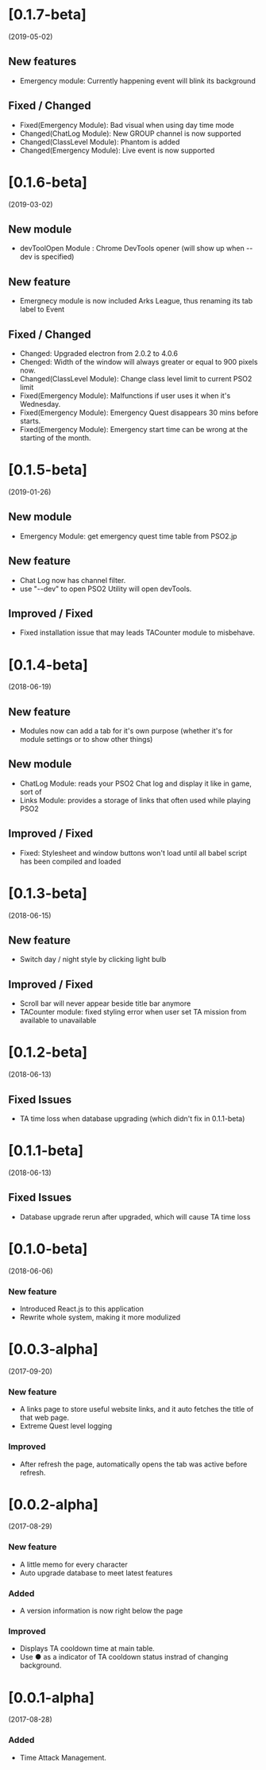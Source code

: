# [0.1.7-beta]
(2019-05-02)
## New features
- Emergency module: Currently happening event will blink its background

## Fixed / Changed
- Fixed(Emergency Module):    Bad visual when using day time mode
- Changed(ChatLog Module):    New GROUP channel is now supported
- Changed(ClassLevel Module): Phantom is added
- Changed(Emergency Module):  Live event is now supported

# [0.1.6-beta]
(2019-03-02)
## New module
- devToolOpen Module : Chrome DevTools opener (will show up when --dev is specified)

## New feature
- Emergnecy module is now included Arks League, thus renaming its tab label to Event

## Fixed / Changed
- Changed: Upgraded electron from 2.0.2 to 4.0.6
- Chenged: Width of the window will always greater or equal to 900 pixels now.
- Changed(ClassLevel Module): Change class level limit to current PSO2 limit
- Fixed(Emergency Module): Malfunctions if user uses it when it's Wednesday.
- Fixed(Emergency Module): Emergency Quest disappears 30 mins before starts.
- Fixed(Emergency Module): Emergency start time can be wrong at the starting of the month.

# [0.1.5-beta]
(2019-01-26)
## New module
- Emergency Module: get emergency quest time table from PSO2.jp

## New feature
- Chat Log now has channel filter.
- use "--dev" to open PSO2 Utility will open devTools.

## Improved / Fixed
- Fixed installation issue that may leads TACounter module to misbehave.

# [0.1.4-beta]
(2018-06-19)
## New feature
- Modules now can add a tab for it's own purpose (whether it's for module settings or to show other things)

## New module
- ChatLog Module: reads your PSO2 Chat log and display it like in game, sort of
- Links Module: provides a storage of links that often used while playing PSO2

## Improved / Fixed
- Fixed: Stylesheet and window buttons won't load until all babel script has been compiled and loaded

# [0.1.3-beta]
(2018-06-15)
## New feature
- Switch day / night style by clicking light bulb

## Improved / Fixed
- Scroll bar will never appear beside title bar anymore
- TACounter module: fixed styling error when user set TA mission from available to unavailable 

# [0.1.2-beta]
(2018-06-13)
## Fixed Issues
- TA time loss when database upgrading (which didn't fix in 0.1.1-beta)

# [0.1.1-beta]
(2018-06-13)
## Fixed Issues
- Database upgrade rerun after upgraded, which will cause TA time loss

# [0.1.0-beta]
(2018-06-06)
### New feature
- Introduced React.js to this application
- Rewrite whole system, making it more modulized

# [0.0.3-alpha]
(2017-09-20)
### New feature
- A links page to store useful website links, and it auto fetches the title of that web page.
- Extreme Quest level logging

### Improved
- After refresh the page, automatically opens the tab was active before refresh.

# [0.0.2-alpha]
(2017-08-29)
### New feature
- A little memo for every character
- Auto upgrade database to meet latest features

### Added
- A version information is now right below the page

### Improved
- Displays TA cooldown time at main table.
- Use ● as a indicator of TA cooldown status instrad of changing background.

# [0.0.1-alpha] 
(2017-08-28)
### Added
- Time Attack Management.